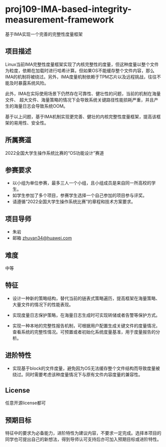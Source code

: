 # proj109-IMA-based-integrity-measurement-framework
基于IMA实现一个完善的完整性度量框架

## 项目描述

Linux当前IMA完整性度量框架实现了内核完整性的度量，但这种度量以整个文件为粒度，依赖在加载时进行哈希计算。但如果OS不能缓存整个文件内容，那么IMA的机制将被绕过。另外，IMA度量机制依赖于TPM芯片以及远程挑战，往往不能及时暴露系统风险。

此外，IMA在实际使用场景下仍然存在可靠性、健壮性的问题，当前的机制在海量文件、 超大文件、海量策略的情况下会导致系统关键路径性能损耗严重，并且产生的海量日志会导致系统OOM。

基于以上问题，基于IMA机制实现更完善、健壮的内核完整性度量框架，提高该框架的易用性、安全性。

## 所属赛道

2022全国大学生操作系统比赛的“OS功能设计”赛道

## 参赛要求

- 以小组为单位参赛，最多三人一个小组，且小组成员是来自同一所高校的学生。
- 如学生参加了多个项目，参赛学生选择一个自己参加的项目参与评奖。
- 请遵循“2022全国大学生操作系统比赛”的章程和技术方案要求。

## 项目导师

- 朱岩
- 邮箱 zhuyan34@huawei.com

## 难度

中等

## 特征

- 设计一种新的策略结构，替代当前的链表式策略遍历，提高框架在海量策略、大量文件的情况下的性能表现。

- 实现度量日志保护策略，在海量日志生成时可实现转储或者告警等保护方式。

- 实现一种本地的完整性报告机制，可根据用户配置生成关键文件的度量情况，查看系统的完整性情况。可预置或者初始化系统度量基准，用于度量报告的分析。

  

## 进阶特性

- 实现基于block的文件度量，避免因为OS无法缓存整个文件结构而导致度量被绕过。同时需要考虑该种度量情况下与原有文件内容度量的兼容性。

## License

任意开源license都可

## 预期目标

特征中的要求为必备能力，进阶特性为建议内容，不要求一定完成。选择本项目的同学也可提出自己的新想法，得到导师认可支持后亦可加入预期目标或进阶特性。

